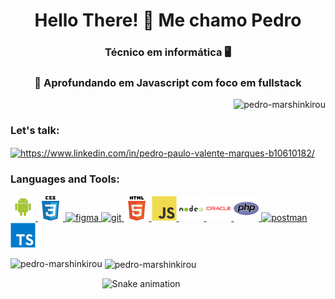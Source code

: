 <h1 align="center">Hello There! 🤝 Me chamo Pedro</h1>
<h3 align="center">Técnico em informática 🖥️</h3>
<h3 align="center"> 🌸 Aprofundando em Javascript com foco em fullstack</h3>

<p align="right"> <img src="https://komarev.com/ghpvc/?username=pedro-marshinkirou&label=Profile%20views&color=brightgreen&style=flat" alt="pedro-marshinkirou" /> </p>

<h3 align="left">Let's talk:</h3>
<p align="left">
<a href="https://www.linkedin.com/in/pedro-paulo-valente-marques-b10610182?lipi=urn%3Ali%3Apage%3Ad_flagship3_profile_view_base_contact_details%3BOAfqueFTSRGfLcJ0qOju9g%3D%3D" target="blank"><img align="center" src="https://raw.githubusercontent.com/rahuldkjain/github-profile-readme-generator/master/src/images/icons/Social/linked-in-alt.svg" alt="https://www.linkedin.com/in/pedro-paulo-valente-marques-b10610182/" height="30" width="40" /></a>
</p>

<h3 align="left">Languages and Tools:</h3>
<p align="left"> 
  <a href="https://developer.android.com" target="_blank" rel="noreferrer"> <img src="https://raw.githubusercontent.com/devicons/devicon/master/icons/android/android-original-wordmark.svg" alt="android" width="40" height="40"/> </a> 
  <a href="https://www.w3schools.com/css/" target="_blank" rel="noreferrer"> <img src="https://raw.githubusercontent.com/devicons/devicon/master/icons/css3/css3-original-wordmark.svg" alt="css3" width="40" height="40"/> </a> 
  <a href="https://www.figma.com/" target="_blank" rel="noreferrer"> <img src="https://www.vectorlogo.zone/logos/figma/figma-icon.svg" alt="figma" width="40" height="40"/> </a> 
  <a href="https://git-scm.com/" target="_blank" rel="noreferrer"> <img src="https://www.vectorlogo.zone/logos/git-scm/git-scm-icon.svg" alt="git" width="40" height="40"/> </a> 
  <a href="https://www.w3.org/html/" target="_blank" rel="noreferrer"> <img src="https://raw.githubusercontent.com/devicons/devicon/master/icons/html5/html5-original-wordmark.svg" alt="html5" width="40" height="40"/> </a> 
  <a href="https://developer.mozilla.org/en-US/docs/Web/JavaScript" target="_blank" rel="noreferrer"> <img src="https://raw.githubusercontent.com/devicons/devicon/master/icons/javascript/javascript-original.svg" alt="javascript" width="40" height="40"/> </a>  
  <a href="https://nodejs.org" target="_blank" rel="noreferrer"> <img src="https://raw.githubusercontent.com/devicons/devicon/master/icons/nodejs/nodejs-original-wordmark.svg" alt="nodejs" width="40" height="40"/> </a> 
  <a href="https://www.oracle.com/" target="_blank" rel="noreferrer"> <img src="https://raw.githubusercontent.com/devicons/devicon/master/icons/oracle/oracle-original.svg" alt="oracle" width="40" height="40"/> </a> 
  <a href="https://www.php.net" target="_blank" rel="noreferrer"> <img src="https://raw.githubusercontent.com/devicons/devicon/master/icons/php/php-original.svg" alt="php" width="40" height="40"/> </a> 
  <a href="https://postman.com" target="_blank" rel="noreferrer"> <img src="https://www.vectorlogo.zone/logos/getpostman/getpostman-icon.svg" alt="postman" width="40" height="40"/> </a> 
  <a href="https://www.typescriptlang.org/" target="_blank" rel="noreferrer"> <img src="https://raw.githubusercontent.com/devicons/devicon/master/icons/typescript/typescript-original.svg" alt="typescript" width="40" height="40"/> </a> 

<p><img height="170em" align="left" src="https://github-readme-stats.vercel.app/api/top-langs?username=pedro-marshinkirou&show_icons=true&hide_border=true&locale=en&layout=compact&theme=tokyonight" alt="pedro-marshinkirou" /></p>

<p>&nbsp;<img height="170em" align="center" src="https://github-readme-stats.vercel.app/api?username=pedro-marshinkirou&show_icons=true&hide_border=true&locale=en&theme=tokyonight" alt="pedro-marshinkirou" /></p>

![Snake animation](https://github.com/Viniciuscelani/Viniciuscelani/blob/output/github-contribution-grid-snake.svg)
